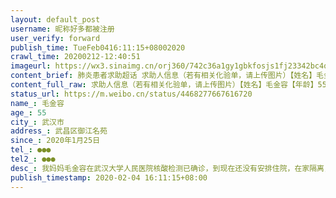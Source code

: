 ```yaml
---
layout: default_post
username: 昵称好多都被注册
user_verify: forward
publish_time: TueFeb0416:11:15+08002020
crawl_time: 20200212-12:40:51
imageurl: https://wx3.sinaimg.cn/orj360/742c36a1gy1gbkfosjs1fj23342bc4qr.jpg,https://wx2.sinaimg.cn/orj360/742c36a1gy1gbkfoyouubj24mo668qvc.jpg,https://wx1.sinaimg.cn/orj360/742c36a1gy1gbkfp2evuaj22bc3344qr.jpg
content_brief: 肺炎患者求助超话 求助人信息（若有相关化验单，请上传图片）【姓名】毛金容【年龄】55【所在城市】武汉市【所在小区、社区】武昌区御江名苑【患病时间】2020年1月25日【联系方式】●●●【其他紧急联系人】●●●【病情描述】我妈妈毛金容在武汉大学人民医院核酸检测已确诊，到 ...全文
content_full_raw: 求助人信息（若有相关化验单，请上传图片）【姓名】毛金容【年龄】55【所在城市】武汉市【所在小区、社区】武昌区御江名苑【患病时间】2020年1月25日【联系方式】●●●【其他紧急联系人】●●●【病情描述】我妈妈毛金容在武汉大学人民医院核酸检测已确诊，到现在还没有安排住院，在家隔离，病情一天比一天严重，现已高烧39.1、头重、胸闷、呼吸困难等症状。一个确诊病人不收治住院隔离，不管是对我家里人还是对社会都是一个巨大的隐患，刚刚老人家跟我说没地方住院就回老家，老人家的传统思想:落叶归根。我到底该怎么办？谁能帮帮我？武汉·司门口
status_url: https://m.weibo.cn/status/4468277667616720
name_: 毛金容
age_: 55
city_: 武汉市
address_: 武昌区御江名苑
since_: 2020年1月25日
tel_: ●●●
tel2_: ●●●
desc_: 我妈妈毛金容在武汉大学人民医院核酸检测已确诊，到现在还没有安排住院，在家隔离，病情一天比一天严重，现已高烧39.1、头重、胸闷、呼吸困难等症状。一个确诊病人不收治住院隔离，不管是对我家里人还是对社会都是一个巨大的隐患，刚刚老人家跟我说没地方住院就回老家，老人家的传统思想落叶归根。我到底该怎么办？谁能帮帮我？武汉·司门口
publish_timestamp: 2020-02-04 16:11:15+08:00
---
```

